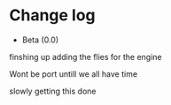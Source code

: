 # Change log
- Beta  (0.0)

finshing up adding the flies for the engine

Wont be port untill we all have time

slowly getting this done
  